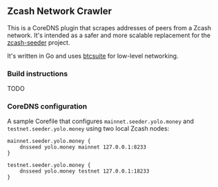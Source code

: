 ## Zcash Network Crawler

This is a CoreDNS plugin that scrapes addresses of peers from a Zcash network. It's intended as a safer and more scalable replacement for the [zcash-seeder](https://github.com/zcash/zcash-seeder) project.

It's written in Go and uses [btcsuite](https://github.com/btcsuite) for low-level networking.

### Build instructions

TODO

### CoreDNS configuration

A sample Corefile that configures `mainnet.seeder.yolo.money` and `testnet.seeder.yolo.money` using two local Zcash nodes:

```
mainnet.seeder.yolo.money {
    dnsseed yolo.money mainnet 127.0.0.1:8233
}

testnet.seeder.yolo.money {
    dnsseed yolo.money testnet 127.0.0.1:18233
}
```
